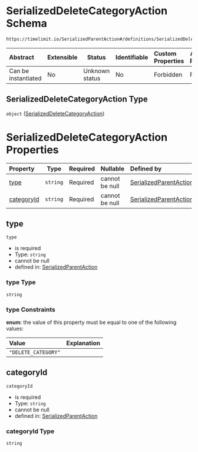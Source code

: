 # SerializedDeleteCategoryAction Schema

```txt
https://timelimit.io/SerializedParentAction#/definitions/SerializedDeleteCategoryAction
```




| Abstract            | Extensible | Status         | Identifiable | Custom Properties | Additional Properties | Access Restrictions | Defined In                                                                                        |
| :------------------ | ---------- | -------------- | ------------ | :---------------- | --------------------- | ------------------- | ------------------------------------------------------------------------------------------------- |
| Can be instantiated | No         | Unknown status | No           | Forbidden         | Forbidden             | none                | [SerializedParentAction.schema.json\*](SerializedParentAction.schema.json "open original schema") |

## SerializedDeleteCategoryAction Type

`object` ([SerializedDeleteCategoryAction](serializedparentaction-definitions-serializeddeletecategoryaction.md))

# SerializedDeleteCategoryAction Properties

| Property                  | Type     | Required | Nullable       | Defined by                                                                                                                                                                                                                                |
| :------------------------ | -------- | -------- | -------------- | :---------------------------------------------------------------------------------------------------------------------------------------------------------------------------------------------------------------------------------------- |
| [type](#type)             | `string` | Required | cannot be null | [SerializedParentAction](serializedparentaction-definitions-serializeddeletecategoryaction-properties-type.md "https&#x3A;//timelimit.io/SerializedParentAction#/definitions/SerializedDeleteCategoryAction/properties/type")             |
| [categoryId](#categoryid) | `string` | Required | cannot be null | [SerializedParentAction](serializedparentaction-definitions-serializeddeletecategoryaction-properties-categoryid.md "https&#x3A;//timelimit.io/SerializedParentAction#/definitions/SerializedDeleteCategoryAction/properties/categoryId") |

## type




`type`

-   is required
-   Type: `string`
-   cannot be null
-   defined in: [SerializedParentAction](serializedparentaction-definitions-serializeddeletecategoryaction-properties-type.md "https&#x3A;//timelimit.io/SerializedParentAction#/definitions/SerializedDeleteCategoryAction/properties/type")

### type Type

`string`

### type Constraints

**enum**: the value of this property must be equal to one of the following values:

| Value               | Explanation |
| :------------------ | ----------- |
| `"DELETE_CATEGORY"` |             |

## categoryId




`categoryId`

-   is required
-   Type: `string`
-   cannot be null
-   defined in: [SerializedParentAction](serializedparentaction-definitions-serializeddeletecategoryaction-properties-categoryid.md "https&#x3A;//timelimit.io/SerializedParentAction#/definitions/SerializedDeleteCategoryAction/properties/categoryId")

### categoryId Type

`string`
